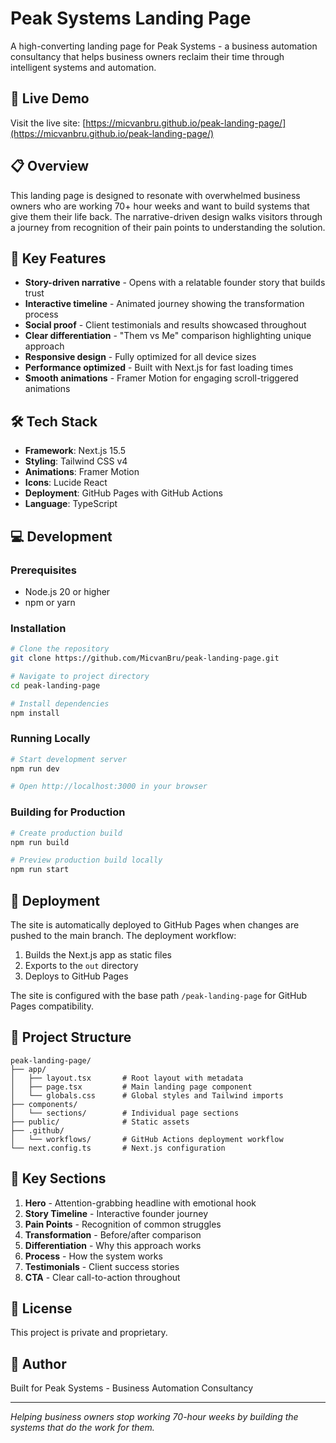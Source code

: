 # Peak Systems Landing Page

A high-converting landing page for Peak Systems - a business automation consultancy that helps business owners reclaim their time through intelligent systems and automation.

## 🚀 Live Demo

Visit the live site: [https://micvanbru.github.io/peak-landing-page/](https://micvanbru.github.io/peak-landing-page/)

## 📋 Overview

This landing page is designed to resonate with overwhelmed business owners who are working 70+ hour weeks and want to build systems that give them their life back. The narrative-driven design walks visitors through a journey from recognition of their pain points to understanding the solution.

## 🎯 Key Features

- **Story-driven narrative** - Opens with a relatable founder story that builds trust
- **Interactive timeline** - Animated journey showing the transformation process
- **Social proof** - Client testimonials and results showcased throughout
- **Clear differentiation** - "Them vs Me" comparison highlighting unique approach
- **Responsive design** - Fully optimized for all device sizes
- **Performance optimized** - Built with Next.js for fast loading times
- **Smooth animations** - Framer Motion for engaging scroll-triggered animations

## 🛠️ Tech Stack

- **Framework**: Next.js 15.5
- **Styling**: Tailwind CSS v4
- **Animations**: Framer Motion
- **Icons**: Lucide React
- **Deployment**: GitHub Pages with GitHub Actions
- **Language**: TypeScript

## 💻 Development

### Prerequisites

- Node.js 20 or higher
- npm or yarn

### Installation

```bash
# Clone the repository
git clone https://github.com/MicvanBru/peak-landing-page.git

# Navigate to project directory
cd peak-landing-page

# Install dependencies
npm install
```

### Running Locally

```bash
# Start development server
npm run dev

# Open http://localhost:3000 in your browser
```

### Building for Production

```bash
# Create production build
npm run build

# Preview production build locally
npm run start
```

## 🚀 Deployment

The site is automatically deployed to GitHub Pages when changes are pushed to the main branch. The deployment workflow:

1. Builds the Next.js app as static files
2. Exports to the `out` directory
3. Deploys to GitHub Pages

The site is configured with the base path `/peak-landing-page` for GitHub Pages compatibility.

## 📁 Project Structure

```
peak-landing-page/
├── app/
│   ├── layout.tsx       # Root layout with metadata
│   ├── page.tsx         # Main landing page component
│   └── globals.css      # Global styles and Tailwind imports
├── components/
│   └── sections/        # Individual page sections
├── public/              # Static assets
├── .github/
│   └── workflows/       # GitHub Actions deployment workflow
└── next.config.ts       # Next.js configuration
```

## 🎨 Key Sections

1. **Hero** - Attention-grabbing headline with emotional hook
2. **Story Timeline** - Interactive founder journey
3. **Pain Points** - Recognition of common struggles
4. **Transformation** - Before/after comparison
5. **Differentiation** - Why this approach works
6. **Process** - How the system works
7. **Testimonials** - Client success stories
8. **CTA** - Clear call-to-action throughout

## 📝 License

This project is private and proprietary.

## 👤 Author

Built for Peak Systems - Business Automation Consultancy

---

*Helping business owners stop working 70-hour weeks by building the systems that do the work for them.*